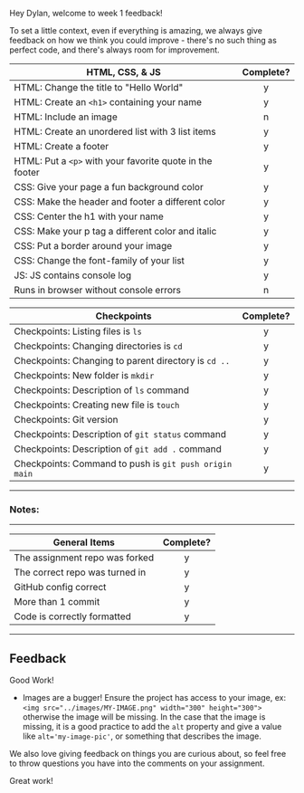 Hey Dylan, welcome to week 1 feedback!

To set a little context, even if everything is amazing, we always give feedback on how we think you could improve - there's no such thing as perfect code, and there's always room for improvement.

| HTML, CSS, & JS                                          | Complete? |
| -------------------------------------------------------- | :-------: |
| HTML: Change the title to "Hello World"                  |     y     |
| HTML: Create an `<h1>` containing your name              |     y     |
| HTML: Include an image                                   |     n     |
| HTML: Create an unordered list with 3 list items         |     y     |
| HTML: Create a footer                                    |     y     |
| HTML: Put a `<p>` with your favorite quote in the footer |     y     |
| CSS: Give your page a fun background color               |     y     |
| CSS: Make the header and footer a different color        |     y     |
| CSS: Center the h1 with your name                        |     y     |
| CSS: Make your p tag a different color and italic        |     y     |
| CSS: Put a border around your image                      |     y     |
| CSS: Change the font-family of your list                 |     y     |
| JS: JS contains console log                              |     y     |
| Runs in browser without console errors                   |     n     |

| Checkpoints                                            | Complete? |
| ------------------------------------------------------ | :-------: |
| Checkpoints: Listing files is `ls`                     |     y     |
| Checkpoints: Changing directories is `cd`              |     y     |
| Checkpoints: Changing to parent directory is `cd ..`   |     y     |
| Checkpoints: New folder is `mkdir`                     |     y     |
| Checkpoints: Description of `ls` command               |     y     |
| Checkpoints: Creating new file is `touch`              |     y     |
| Checkpoints: Git version                               |     y     |
| Checkpoints: Description of `git status` command       |     y     |
| Checkpoints: Description of `git add .` command        |     y     |
| Checkpoints: Command to push is `git push origin main` |     y     |

---

### Notes:

---

| General Items                  | Complete? |
| ------------------------------ | :-------: |
| The assignment repo was forked |     y     |
| The correct repo was turned in |     y     |
| GitHub config correct          |     y     |
| More than 1 commit             |     y     |
| Code is correctly formatted    |     y     |

---

## Feedback

Good Work!

- Images are a bugger! Ensure the project has access to your image, ex: `<img src="../images/MY-IMAGE.png" width="300" height="300">` otherwise the image will be missing. In the case that the image is missing, it is a good practice to add the `alt` property and give a value like `alt='my-image-pic'`, or something that describes the image.

We also love giving feedback on things you are curious about, so feel free to throw questions you have into the comments on your assignment.

Great work!
